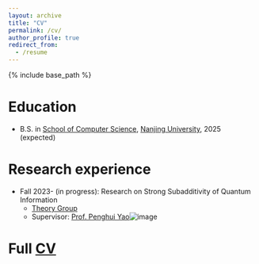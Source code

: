 ```yaml
---
layout: archive
title: "CV"
permalink: /cv/
author_profile: true
redirect_from:
  - /resume
---
```


{% include base_path %}

Education
======
* B.S. in [School of Computer Science](https://cs.nju.edu.cn/main.htm), [Nanjing University](https://www.nju.edu.cn/), 2025 (expected)

Research experience
======
* Fall 2023- (in progress): Research on Strong Subadditivity of Quantum Information
  * [Theory Group](https://tcs.nju.edu.cn/)
  * Supervisor: [Prof. Penghui Yao](http://penghuiyao.info/)![image](https://github.com/user-attachments/assets/bf8c090d-786c-4175-9bf2-eb84315e0437)


Full [CV](https://cvivier.github.io/files/cv.pdf)
======
